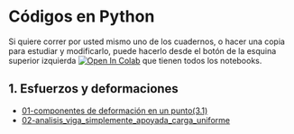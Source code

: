 # Códigos en Python

Si quiere correr por usted mismo uno de los cuadernos, o hacer una copia para estudiar y modificarlo, puede hacerlo desde el botón de la esquina superior izquierda <a href="https://colab.research.google.com/?hl=es" target="_parent"><img src="https://colab.research.google.com/assets/colab-badge.svg" alt="Open In Colab"/></a> que tienen todos los notebooks.

## 1. Esfuerzos y deformaciones

* [01-componentes de deformación en un punto(3.1)](01_(3_1)_componentes_deformacion_punto.ipynb)
* [02-analisis_viga_simplemente_apoyada_carga_uniforme](02-analisis_viga_simplemente_apoyada_carga_uniforme.ipynb)
